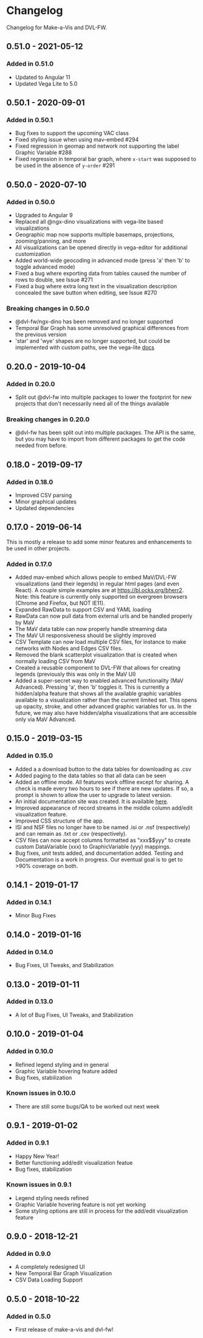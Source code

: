 # Changelog

Changelog for Make-a-Vis and DVL-FW.

## 0.51.0 - 2021-05-12

### Added in 0.51.0

- Updated to Angular 11
- Updated Vega Lite to 5.0

## 0.50.1 - 2020-09-01

### Added in 0.50.1

- Bug fixes to support the upcoming VAC class
- Fixed styling issue when using mav-embed #294
- Fixed regression in geomap and network not supporting the label Graphic Variable #288
- Fixed regression in temporal bar graph, where `x-start` was supposed to be used in the absence of `y-order` #291

## 0.50.0 - 2020-07-10

### Added in 0.50.0

- Upgraded to Angular 9
- Replaced all @ngx-dino visualizations with vega-lite based visualizations
- Geographic map now supports multiple basemaps, projections, zooming/panning, and more
- All visualizations can be opened directly in vega-editor for additional customization
- Added world-wide geocoding in advanced mode (press 'a' then 'b' to toggle advanced mode)
- Fixed a bug where exporting data from tables caused the number of rows to double, see Issue #271
- Fixed a bug where extra long text in the visualization description concealed the save button when editing, see Issue #270

### Breaking changes in 0.50.0

- @dvl-fw/ngx-dino has been removed and no longer supported
- Temporal Bar Graph has some unresolved graphical differences from the previous version
- 'star' and 'wye' shapes are no longer supported, but could be implemented with custom paths, see the vega-lite [docs](https://vega.github.io/vega-lite/docs/point.html#properties)

## 0.20.0 - 2019-10-04

### Added in 0.20.0

- Split out @dvl-fw into multiple packages to lower the footprint for new projects that don't necessarily need all of the things available

### Breaking changes in 0.20.0

- @dvl-fw has been split out into multiple packages. The API is the same, but you may have to import from different packages to get the code needed from before.

## 0.18.0 - 2019-09-17

### Added in 0.18.0

- Improved CSV parsing
- Minor graphical updates
- Updated dependencies

## 0.17.0 - 2019-06-14

This is mostly a release to add some minor features and enhancements to be used in other projects.

### Added in 0.17.0

- Added mav-embed which allows people to embed MaV/DVL-FW visualizations (and their legends) in regular html pages (and even React). A couple simple examples are at <https://bl.ocks.org/bherr2>. Note: this feature is currently only supported on evergreen browsers (Chrome and Firefox, but NOT IE11).
- Expanded RawData to support CSV and YAML loading
- RawData can now pull data from external urls and be handled properly by MaV
- The MaV data table can now properly handle streaming data
- The MaV UI responsiveness should be slightly improved
- CSV Template can now load multiple CSV files, for instance to make networks with Nodes and Edges CSV files.
- Removed the blank scatterplot visualization that is created when normally loading CSV from MaV
- Created a reusable component to DVL-FW that allows for creating legends (previously this was only in the MaV UI)
- Added a super-secret way to enabled advanced functionality (MaV Advanced). Pressing 'a', then 'b' toggles it. This is currently a hidden/alpha feature that shows all the available graphic variables available to a visualization rather than the current limited set. This opens up opacity, stroke, and other advanced graphic variables for us. In the future, we may also have hidden/alpha visualizations that are accessible only via MaV Advanced.

## 0.15.0 - 2019-03-15

### Added in 0.15.0

- Added a a download button to the data tables for downloading as .csv
- Added paging to the data tables so that all data can be seen
- Added an offline mode. All features work offline except for sharing. A check is made every two hours to see if there are new updates. If so, a prompt is shown to allow the user to upgrade to latest version.
- An initial documentation site was created. It is available [here](https://make-a-vis.netlify.app/docs/).
- Improved appearance of record streams in the middle column add/edit visualization feature.
- Improved CSS structure of the app.
- ISI and NSF files no longer have to be named .isi or .nsf (respectively) and can remain as .txt or .csv (respectively).
- CSV files can now accept columns formatted as "xxx$$yyy" to create custom DataVariable (xxx) to GraphicVariable (yyy) mappings.
- Bug fixes, unit tests added, and documentation added. Testing and Documentation is a work in progress. Our eventual goal is to get to >90% coverage on both.

## 0.14.1 - 2019-01-17

### Added in 0.14.1

- Minor Bug Fixes

## 0.14.0 - 2019-01-16

### Added in 0.14.0

- Bug Fixes, UI Tweaks, and Stabilization

## 0.13.0 - 2019-01-11

### Added in 0.13.0

- A lot of Bug Fixes, UI Tweaks, and Stabilization

## 0.10.0 - 2019-01-04

### Added in 0.10.0

- Refined legend styling and in general
- Graphic Variable hovering feature added
- Bug fixes, stabilization

### Known issues in 0.10.0

- There are still some bugs/QA to be worked out next week

## 0.9.1 - 2019-01-02

### Added in 0.9.1

- Happy New Year!
- Better functioning add/edit visualization featue
- Bug fixes, stabilization

### Known issues in 0.9.1

- Legend styling needs refined
- Graphic Variable hovering feature is not yet working
- Some styling options are still in process for the add/edit visualization feature

## 0.9.0 - 2018-12-21

### Added in 0.9.0

- A completely redesigned UI
- New Temporal Bar Graph Visualization
- CSV Data Loading Support

## 0.5.0 - 2018-10-22

### Added in 0.5.0

- First release of make-a-vis and dvl-fw!
